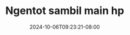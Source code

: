 --- 
title: "Ngentot sambil main hp"
description: "   video bokep Ngentot sambil main hp doodstream full  "
date: 2024-10-06T09:23:21-08:00
file_code: "qeanaa1vuxq6"
draft: false
cover: "1rgo7eqe9mgzx3j3.jpg"
tags: ["Ngentot", "sambil", "main", "bokep-indo", "bokep-viral", "bokep-ig"]
length: 293
fld_id: "1413958"
foldername: "3we santuy"
categories: ["3we santuy"]
views: 35
---